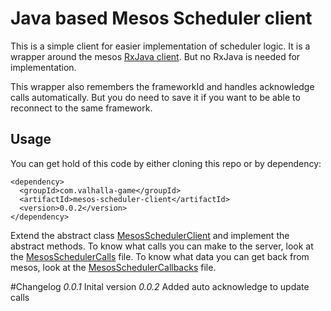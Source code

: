 # Java based Mesos Scheduler client

This is a simple client for easier implementation of scheduler logic. It is a wrapper around the mesos [RxJava client](https://github.com/mesosphere/mesos-rxjava). But no RxJava is needed for implementation.

This wrapper also remembers the frameworkId and handles acknowledge calls automatically. But you do need to save it if you want to be able to reconnect to the same framework.

## Usage

You can get hold of this code by either cloning this repo or by dependency:

    <dependency>
      <groupId>com.valhalla-game</groupId>
      <artifactId>mesos-scheduler-client</artifactId>
      <version>0.0.2</version>
    </dependency>

Extend the abstract class [MesosSchedulerClient](src/main/java/com/valhallagame/mesos/scheduler_client/MesosSchedulerClient.java) and implement the abstract methods.
To know what calls you can make to the server, look at the [MesosSchedulerCalls](src/main/java/com/valhallagame/mesos/scheduler_client/MesosSchedulerCalls.java) file. To know what data you can get back from mesos, look at the [MesosSchedulerCallbacks](src/main/java/com/valhallagame/mesos/scheduler_client/MesosSchedulerCallbacks.java) file.

#Changelog
*0.0.1* Inital version
*0.0.2* Added auto acknowledge to update calls
